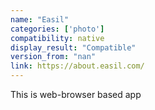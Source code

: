 ```yaml
---
name: "Easil"
categories: ['photo']
compatibility: native
display_result: "Compatible"
version_from: "nan"
link: https://about.easil.com/
---
```


This is web-browser based app